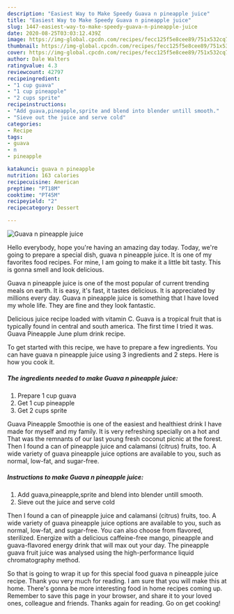 ```yaml
---
description: "Easiest Way to Make Speedy Guava n pineapple juice"
title: "Easiest Way to Make Speedy Guava n pineapple juice"
slug: 1447-easiest-way-to-make-speedy-guava-n-pineapple-juice
date: 2020-08-25T03:03:12.439Z
image: https://img-global.cpcdn.com/recipes/fecc125f5e8cee89/751x532cq70/guava-n-pineapple-juice-recipe-main-photo.jpg
thumbnail: https://img-global.cpcdn.com/recipes/fecc125f5e8cee89/751x532cq70/guava-n-pineapple-juice-recipe-main-photo.jpg
cover: https://img-global.cpcdn.com/recipes/fecc125f5e8cee89/751x532cq70/guava-n-pineapple-juice-recipe-main-photo.jpg
author: Dale Walters
ratingvalue: 4.3
reviewcount: 42797
recipeingredient:
- "1 cup guava"
- "1 cup pineapple"
- "2 cups sprite"
recipeinstructions:
- "Add guava,pineapple,sprite and blend into blender untill smooth."
- "Sieve out the juice and serve cold"
categories:
- Recipe
tags:
- guava
- n
- pineapple

katakunci: guava n pineapple 
nutrition: 163 calories
recipecuisine: American
preptime: "PT18M"
cooktime: "PT45M"
recipeyield: "2"
recipecategory: Dessert

---
```



![Guava n pineapple juice](https://img-global.cpcdn.com/recipes/fecc125f5e8cee89/751x532cq70/guava-n-pineapple-juice-recipe-main-photo.jpg)

Hello everybody, hope you're having an amazing day today. Today, we're going to prepare a special dish, guava n pineapple juice. It is one of my favorites food recipes. For mine, I am going to make it a little bit tasty. This is gonna smell and look delicious.

Guava n pineapple juice is one of the most popular of current trending meals on earth. It is easy, it's fast, it tastes delicious. It is appreciated by millions every day. Guava n pineapple juice is something that I have loved my whole life. They are fine and they look fantastic.

Delicious juice recipe loaded with vitamin C. Guava is a tropical fruit that is typically found in central and south america. The first time I tried it was. Guava Pineapple June plum drink recipe.


To get started with this recipe, we have to prepare a few ingredients. You can have guava n pineapple juice using 3 ingredients and 2 steps. Here is how you cook it.

<!--inarticleads1-->

##### The ingredients needed to make Guava n pineapple juice:

1. Prepare 1 cup guava
1. Get 1 cup pineapple
1. Get 2 cups sprite


Guava Pineapple Smoothie is one of the easiest and healthiest drink I have made for myself and my family. It is very refreshing specially on a hot and That was the remnants of our last young fresh coconut picnic at the forest. Then I found a can of pineapple juice and calamansi (citrus) fruits, too. A wide variety of guava pineapple juice options are available to you, such as normal, low-fat, and sugar-free. 

<!--inarticleads2-->

##### Instructions to make Guava n pineapple juice:

1. Add guava,pineapple,sprite and blend into blender untill smooth.
1. Sieve out the juice and serve cold


Then I found a can of pineapple juice and calamansi (citrus) fruits, too. A wide variety of guava pineapple juice options are available to you, such as normal, low-fat, and sugar-free. You can also choose from flavored, sterilized. Energize with a delicious caffeine-free mango, pineapple and guava-flavored energy drink that will max out your day. The pineapple guava fruit juice was analysed using the high-performance liquid chromatography method. 

So that is going to wrap it up for this special food guava n pineapple juice recipe. Thank you very much for reading. I am sure that you will make this at home. There's gonna be more interesting food in home recipes coming up. Remember to save this page in your browser, and share it to your loved ones, colleague and friends. Thanks again for reading. Go on get cooking!
